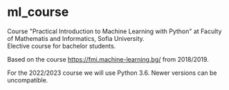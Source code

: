 # ml_course
Course "Practical Introduction to Machine Learning with Python" at Faculty of Mathematis and Informatics, Sofia University.               
Elective course for bachelor students. 

Based on the course https://fmi.machine-learning.bg/ from 2018/2019. 

For the 2022/2023 course we will use Python 3.6. Newer versions can be uncompatible. 
